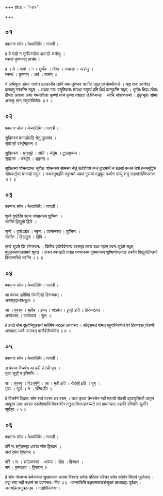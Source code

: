 +++
title = "०४१"

+++


## ०१
पवमानः सोमः। मेध्यातिथिः। गायत्री।

प्र ये गावो॒ न भूर्ण॑यस्त्वे॒षा अ॒यासो॒ अक्र॑मुः ।  
घ्नन्तः॑ कृ॒ष्णामप॒ त्वच॑म् ॥

प्र । ये । गावः॑ । न । भूर्ण॑यः । त्वे॒षाः । अ॒यासः॑ । अक्र॑मुः ।  
घ्नन्तः॑ । कृ॒ष्णाम् । अप॑ । त्वच॑म् ॥

ये अभिषुताः सोमाः गावोन उदकानीव तानि यथा तूर्णमधः पतन्ति तद्वत् एवंचोपमीयन्ते । यद्वा गावः स्वगोष्ठं प्रत्याशु गच्छन्ति तद्वत् । अथवा गावः स्तुतिवाचः तायथा स्तुत्यं प्रति क्षिप्रं प्राप्नुवन्ति तद्वत् । भूर्णयः क्षिप्राः त्वेषाः दीप्ताः अयासः अयाः गमनशीलाः कृष्णां त्वचं कृष्णा त्वग्रक्षाः तं निघ्नन्तः । त्वचिः संवरणकर्मा । ईदृग्भूताः सोमाः अक्रमुः तान् स्तुवतेतिशेषः ॥ १ ॥

## ०२
पवमानः सोमः। मेध्यातिथिः। गायत्री।

सु॒वि॒तस्य॑ मनाम॒हेऽति॒ सेतुं॑ दुरा॒व्य॑म् ।  
सा॒ह्वांसो॒ दस्यु॑मव्र॒तम् ॥

सु॒वि॒तस्य॑ । म॒ना॒म॒हे॒ । अति॑ । सेतु॑म् । दुः॒ऽआ॒व्य॑म् ।  
सा॒ह्वांसः॑ । दस्यु॑म् । अ॒व्र॒तम् ॥

सुवितस्य शोभनंप्राप्तः सुवितः शोभनस्य सोमस्य सेतुं रक्षोविषयं बन्धं दुष्टमतिं च रक्षसां बन्धनं तेषां हननबुद्धिंच सोमकर्तृका मनामहे स्तुमः । कथंस्तुमइति तदुच्यते अव्रतं दुराव्यं तद्ध्वूयं कर्माणं दस्युं शत्रुं साहवांसोभिभवन्तः ॥ २ ॥

## ०३
पवमानः सोमः। मेध्यातिथिः। गायत्री।

शृ॒ण्वे वृ॒ष्टेरि॑व स्व॒नः पव॑मानस्य शु॒ष्मिणः॑ ।  
चर॑न्ति वि॒द्युतो॑ दि॒वि ॥

शृ॒ण्वे । वृ॒ष्टेःऽइ॑व । स्व॒नः । पव॑मानस्य । शु॒ष्मिणः॑ ।  
चर॑न्ति । वि॒ऽद्युतः॑ । दि॒वि ॥

शृण्वे श्रूयते किं सोमस्वनः । किमिव वृष्टेर्वर्षणस्य स्वनइव तस्य यथा महान् स्वनः श्रूयते तद्वत् पुभूतरसापातसमये श्रूयते । कस्य स्वनइति तत्राह पवमानस्य पूयमानस्य शुष्मिणोबलवतः तस्यैव विद्युतोदीप्तयो दिव्यन्तरिक्षे चरन्ति ॥ ३ ॥

## ०४
पवमानः सोमः। मेध्यातिथिः। गायत्री।

आ प॑वस्व म॒हीमिषं॒ गोम॑दिन्दो॒ हिर॑ण्यवत् ।  
अश्वा॑व॒द्वाज॑वत्सु॒तः ॥

आ । प॒व॒स्व॒ । म॒हीम् । इष॑म् । गोऽम॑त् । इ॒न्दो॒ इति॑ । हिर॑ण्यऽवत् ।  
अश्व॑ऽवत् । वाज॑ऽवत् । सु॒तः ॥

हे इन्दो सोम सुतोभिषुतस्त्वं महीमिषं महदन्नं आपवस्व । कीदृशमन्नं गोमत् बहुगोभिरुपेतं एवं हिरण्यवत् हिरण्यैः अश्ववत् अश्वैः वाजवत् वाजैर्बलैश्चोपेतं ॥ ४ ॥

## ०५
पवमानः सोमः। मेध्यातिथिः। गायत्री।

स प॑वस्व विचर्षण॒ आ म॒ही रोद॑सी पृण ।  
उ॒षाः सूर्यो॒ न र॒श्मिभिः॑ ॥

सः । प॒व॒स्व॒ । वि॒ऽच॒र्ष॒णे॒ । आ । म॒ही इति॑ । रोद॑सी॒ इति॑ । पृ॒ण॒ ।  
उ॒षाः । सूर्यः॑ । न । र॒श्मिऽभिः॑ ॥

हे विचर्षणे विद्रष्टः सोम स्त्वं पवस्व क्षर रसम् । तथा कृत्वा तेनरसेन मही महत्यौ रोदसी द्यावापृथिव्यौ आपृण आपूरय उषाः उषसाः एकदेशवाचिनोषःशब्देन तदुपलक्षितमहरुच्यते तत् प्राधान्यात् अहानि रश्मिभिः सूर्योन सूर्यइव ॥ ५ ॥

## ०६
पवमानः सोमः। मेध्यातिथिः। गायत्री।

परि॑ णः शर्म॒यन्त्या॒ धार॑या सोम वि॒श्वतः॑ ।  
सरा॑ र॒सेव॑ वि॒ष्टप॑म् ॥

परि॑ । नः॒ । श॒र्म॒ऽयन्त्या॑ । धार॑या । सो॒म॒ । वि॒श्वतः॑ ।  
सर॑ । र॒साऽइ॑व । वि॒ष्टप॑म् ॥

हे सोम नोस्मभ्यं शर्मयन्त्या सुखयन्त्या धारया विश्वतः सर्वतः परिसर परिचर रसेव रसेनेव विष्टपं भूलोकम् । यद्वा रसा नदी स्थानं सा प्रवणरूप- मिव ॥ ६ ॥जनयन्निति षळृचमष्टादशंसूक्तं ऋष्याद्याः पूर्ववत् । जनयन्नित्यनुक्रान्तम् । गतोविनियोगः ।